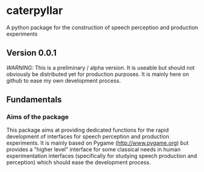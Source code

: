 # caterpyllar
A python package for the construction of speech perception and production experiments

## Version 0.0.1

_WARNING:_ This is a preliminary / alpha version. It is useable but should not obviously be distributed yet
for production purposes. It is mainly here on github to ease my own development process.

## Fundamentals

### Aims of the package

This package aims at providing dedicated functions for the rapid development of interfaces for speech
perception and production experiments. It is mainly based on Pygame (http://www.pygame.org) but provides
a "higher level" interface for some classical needs in human experimentation interfaces (specifically for
studying speech production and perception) which should ease the development process.

